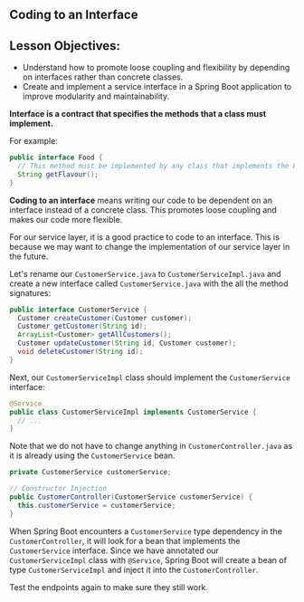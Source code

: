 ## Coding to an Interface

## Lesson Objectives:

- Understand how to promote loose coupling and flexibility by depending on interfaces rather than concrete classes.  
- Create and implement a service interface in a Spring Boot application to improve modularity and maintainability.

**Interface is a contract that specifies the methods that a class must implement.**

For example:

```java
public interface Food {
  // This method must be implemented by any class that implements the Food interface
  String getFlavour();
}
```

**Coding to an interface** means writing our code to be dependent on an interface instead of a concrete class. This promotes loose coupling and makes our code more flexible.

For our service layer, it is a good practice to code to an interface. This is because we may want to change the implementation of our service layer in the future.

Let's rename our `CustomerService.java` to `CustomerServiceImpl.java` and create a new interface called `CustomerService.java` with the all the method signatures:

```java
public interface CustomerService {
  Customer createCustomer(Customer customer);
  Customer getCustomer(String id);
  ArrayList<Customer> getAllCustomers();
  Customer updateCustomer(String id, Customer customer);
  void deleteCustomer(String id);
}
```

Next, our `CustomerServiceImpl` class should implement the `CustomerService` interface:

```java
@Service
public class CustomerServiceImpl implements CustomerService {
  // ...
}
```

Note that we do not have to change anything in `CustomerController.java` as it is already using the `CustomerService` bean.

```java
private CustomerService customerService;

// Constructor Injection
public CustomerController(CustomerService customerService) {
  this.customerService = customerService;
}
```

When Spring Boot encounters a `CustomerService` type dependency in the `CustomerController`, it will look for a bean that implements the `CustomerService` interface. Since we have annotated our `CustomerServiceImpl` class with `@Service`, Spring Boot will create a bean of type `CustomerServiceImpl` and inject it into the `CustomerController`.

Test the endpoints again to make sure they still work.